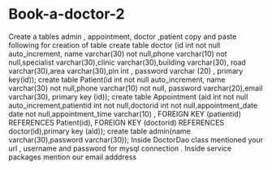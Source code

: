 # Book-a-doctor-2
Create a tables admin , appointment, doctor ,patient 
copy and paste following for creation of table 
create table doctor (id int not null auto_increment, name varchar(30) not null,phone varchar(10) not null,specialist varchar(30),clinic varchar(30),building varchar(30), road varchar(30),area varchar(30),pin int , password varchar (20) , primary key(id)); 
create table Patient(id int not null auto_increment,  name varchar(30) not null,phone varchar(10) not null, password varchar(20),email varchar(30), primary key (id));
create table Appointment (aid int not null auto_increment,patientid int not null,doctorid int not null,appointment_date date not null,appointment_time varchar(10) , FOREIGN KEY (patientid) REFERENCES Patient(id), FOREIGN KEY (doctorid) REFERENCES doctor(id),primary key (aid));
create table admin(name varchar(30),password varchar(30));
Inside DoctorDao class mentioned your url , username and password for mysql connection .
Inside service packages mention our email adddress
